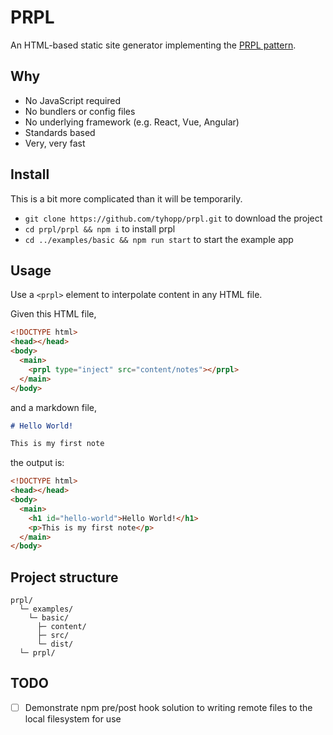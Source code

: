 # PRPL
An HTML-based static site generator implementing the [PRPL pattern](https://web.dev/apply-instant-loading-with-prpl/).

## Why
- No JavaScript required
- No bundlers or config files
- No underlying framework (e.g. React, Vue, Angular)
- Standards based
- Very, very fast

## Install
This is a bit more complicated than it will be temporarily.

- `git clone https://github.com/tyhopp/prpl.git` to download the project
- `cd prpl/prpl && npm i` to install prpl
- `cd ../examples/basic && npm run start` to start the example app

## Usage
Use a `<prpl>` element to interpolate content in any HTML file.

Given this HTML file,

```html
<!DOCTYPE html>
<head></head>
<body>
  <main>
    <prpl type="inject" src="content/notes"></prpl>
  </main>
</body>
```

and a markdown file,

```markdown
# Hello World!

This is my first note
```

the output is:

```html
<!DOCTYPE html>
<head></head>
<body>
  <main>
    <h1 id="hello-world">Hello World!</h1>
    <p>This is my first note</p>
  </main>
</body>
```

## Project structure
```
prpl/
  └─ examples/
    └─ basic/
      ├─ content/
      ├─ src/
      └─ dist/
  └─ prpl/
```

## TODO
- [ ] Demonstrate npm pre/post hook solution to writing remote files to the local filesystem for use